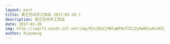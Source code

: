```yaml
---
layout: post
title: 美艺空间手工饰品 2017-03-20-1
description: 美艺空间手工饰品
date: 2017-03-20
img: http://imglf2.nosdn.127.net/img/R2s3QnZjM0lqWFNxT3ZiZy9wREswKzdhZjhzcWtMNTNxNXhEQUR1ZHRhMHFPRGtDNGlFMnhnPT0.jpg?imageView&thumbnail=2000y2829&type=jpg&quality=96&stripmeta=0&type=jpg
author: Xiaomeng
---
```

